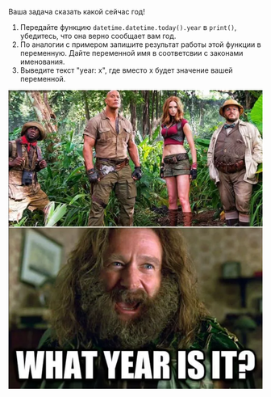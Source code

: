 Ваша задача сказать какой сейчас год!


1.  Передайте функцию ```datetime.datetime.today().year``` в ```print()```, убедитесь, что она верно сообщает вам год. 
2.  По аналогии с примером запишите результат работы этой функции в переменную. Дайте переменной имя в соответсвии с законами именования.
3.  Выведите текст "year: x", где вместо х будет значение вашей переменной.


![image.png](./assets/year.png)
